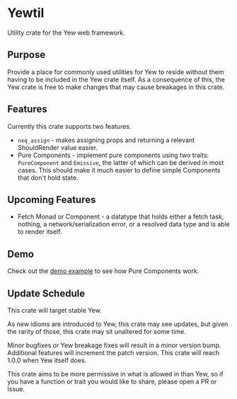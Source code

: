 # Yewtil
Utility crate for the Yew web framework.

## Purpose
Provide a place for commonly used utilities for Yew to reside without them having to be included in the Yew crate itself.
As a consequence of this, the Yew crate is free to make changes that may cause breakages in this crate.

## Features
Currently this crate supports two features.
* `neq_assign` - makes assigning props and returning a relevant ShouldRender value easier.
* Pure Components - implement pure components using two traits: `PureComponent` and `Emissive`, the latter of which can be derived in most cases. 
This should make it much easier to define simple Components that don't hold state.

## Upcoming Features
* Fetch Monad or Component - a datatype that holds either a fetch task, nothing, a network/serialization error, or a resolved data type and is able to render itself.

## Demo
Check out the [demo example](https://github.com/hgzimmerman/yewtil/examples/demo/) to see how Pure Components work.


## Update Schedule
This crate will target stable Yew.

As new idioms are introduced to Yew, this crate may see updates, but given the rarity of those, this crate may sit unaltered for some time.

Minor bugfixes or Yew breakage fixes will result in a minor version bump.
Additional features will increment the patch version.
This crate will reach 1.0.0 when Yew itself does.

This crate aims to be more permissive in what is allowed in than Yew, so if you have a function or trait you would like to share, please open a PR or Issue.